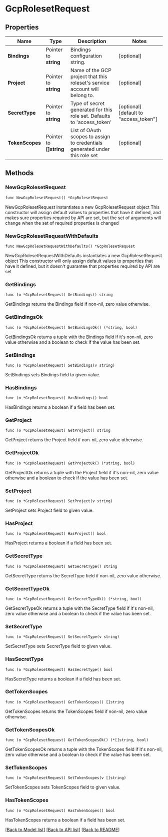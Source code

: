 # GcpRolesetRequest

## Properties

Name | Type | Description | Notes
------------ | ------------- | ------------- | -------------
**Bindings** | Pointer to **string** | Bindings configuration string. | [optional] 
**Project** | Pointer to **string** | Name of the GCP project that this roleset&#39;s service account will belong to. | [optional] 
**SecretType** | Pointer to **string** | Type of secret generated for this role set. Defaults to &#39;access_token&#39; | [optional] [default to "access_token"]
**TokenScopes** | Pointer to **[]string** | List of OAuth scopes to assign to credentials generated under this role set | [optional] 

## Methods

### NewGcpRolesetRequest

`func NewGcpRolesetRequest() *GcpRolesetRequest`

NewGcpRolesetRequest instantiates a new GcpRolesetRequest object
This constructor will assign default values to properties that have it defined,
and makes sure properties required by API are set, but the set of arguments
will change when the set of required properties is changed

### NewGcpRolesetRequestWithDefaults

`func NewGcpRolesetRequestWithDefaults() *GcpRolesetRequest`

NewGcpRolesetRequestWithDefaults instantiates a new GcpRolesetRequest object
This constructor will only assign default values to properties that have it defined,
but it doesn't guarantee that properties required by API are set

### GetBindings

`func (o *GcpRolesetRequest) GetBindings() string`

GetBindings returns the Bindings field if non-nil, zero value otherwise.

### GetBindingsOk

`func (o *GcpRolesetRequest) GetBindingsOk() (*string, bool)`

GetBindingsOk returns a tuple with the Bindings field if it's non-nil, zero value otherwise
and a boolean to check if the value has been set.

### SetBindings

`func (o *GcpRolesetRequest) SetBindings(v string)`

SetBindings sets Bindings field to given value.

### HasBindings

`func (o *GcpRolesetRequest) HasBindings() bool`

HasBindings returns a boolean if a field has been set.

### GetProject

`func (o *GcpRolesetRequest) GetProject() string`

GetProject returns the Project field if non-nil, zero value otherwise.

### GetProjectOk

`func (o *GcpRolesetRequest) GetProjectOk() (*string, bool)`

GetProjectOk returns a tuple with the Project field if it's non-nil, zero value otherwise
and a boolean to check if the value has been set.

### SetProject

`func (o *GcpRolesetRequest) SetProject(v string)`

SetProject sets Project field to given value.

### HasProject

`func (o *GcpRolesetRequest) HasProject() bool`

HasProject returns a boolean if a field has been set.

### GetSecretType

`func (o *GcpRolesetRequest) GetSecretType() string`

GetSecretType returns the SecretType field if non-nil, zero value otherwise.

### GetSecretTypeOk

`func (o *GcpRolesetRequest) GetSecretTypeOk() (*string, bool)`

GetSecretTypeOk returns a tuple with the SecretType field if it's non-nil, zero value otherwise
and a boolean to check if the value has been set.

### SetSecretType

`func (o *GcpRolesetRequest) SetSecretType(v string)`

SetSecretType sets SecretType field to given value.

### HasSecretType

`func (o *GcpRolesetRequest) HasSecretType() bool`

HasSecretType returns a boolean if a field has been set.

### GetTokenScopes

`func (o *GcpRolesetRequest) GetTokenScopes() []string`

GetTokenScopes returns the TokenScopes field if non-nil, zero value otherwise.

### GetTokenScopesOk

`func (o *GcpRolesetRequest) GetTokenScopesOk() (*[]string, bool)`

GetTokenScopesOk returns a tuple with the TokenScopes field if it's non-nil, zero value otherwise
and a boolean to check if the value has been set.

### SetTokenScopes

`func (o *GcpRolesetRequest) SetTokenScopes(v []string)`

SetTokenScopes sets TokenScopes field to given value.

### HasTokenScopes

`func (o *GcpRolesetRequest) HasTokenScopes() bool`

HasTokenScopes returns a boolean if a field has been set.


[[Back to Model list]](../README.md#documentation-for-models) [[Back to API list]](../README.md#documentation-for-api-endpoints) [[Back to README]](../README.md)



